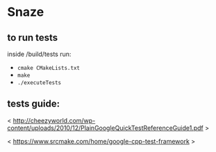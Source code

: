 # Snaze

## to run tests
inside /build/tests
run:
 - `cmake CMakeLists.txt`
 - `make`
 - `./executeTests`


## tests guide:
< http://cheezyworld.com/wp-content/uploads/2010/12/PlainGoogleQuickTestReferenceGuide1.pdf >

< https://www.srcmake.com/home/google-cpp-test-framework >
